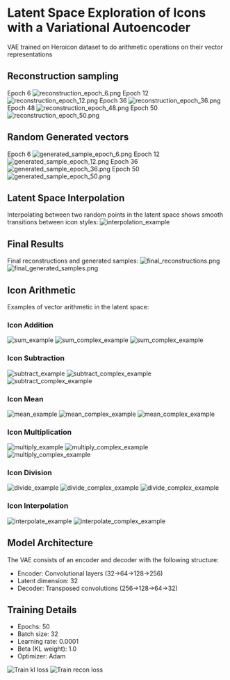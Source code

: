 # Latent Space Exploration of Icons with a Variational Autoencoder

 VAE trained on Heroicon dataset to do arithmetic operations on their vector representations

## Reconstruction sampling
Epoch 6
![reconstruction_epoch_6.png](vae_results/reconstruction_epoch_6.png)
Epoch 12
![reconstruction_epoch_12.png](vae_results/reconstruction_epoch_12.png)
Epoch 36
![reconstruction_epoch_36.png](vae_results/reconstruction_epoch_36.png)
Epoch 48
![reconstruction_epoch_48.png](vae_results/reconstruction_epoch_48.png)
Epoch 50
![reconstruction_epoch_50.png](vae_results/reconstruction_epoch_50.png)


## Random Generated vectors
Epoch 6
![generated_sample_epoch_6.png](vae_results/generated_sample_epoch_6.png)
Epoch 12
![generated_sample_epoch_12.png](vae_results/generated_sample_epoch_12.png)
Epoch 36
![generated_sample_epoch_36.png](vae_results/generated_sample_epoch_36.png)
Epoch 50
![generated_sample_epoch_50.png](vae_results/generated_sample_epoch_50.png)


## Latent Space Interpolation
Interpolating between two random points in the latent space shows smooth transitions between icon styles:
![interpolation_example](vae_results/interpolation/interpolation_7_208_to_169.png)

## Final Results
Final reconstructions and generated samples:
![final_reconstructions.png](vae_results/final_reconstructions.png)
![final_generated_samples.png](vae_results/final_generated_samples.png)

## Icon Arithmetic
Examples of vector arithmetic in the latent space:

### Icon Addition
![sum_example](vae_results/ui_operations/sum_55_423.png)
![sum_complex_example](vae_results/ui_operations/sum_274_266.png)
![sum_complex_example](vae_results/ui_operations/sum_175_630.png)

### Icon Subtraction
![subtract_example](vae_results/ui_operations/subtract_55_423.png)
![subtract_complex_example](vae_results/ui_operations/subtract_175_630.png)
![subtract_complex_example](vae_results/ui_operations/subtract_465_486.png)

### Icon Mean
![mean_example](vae_results/ui_operations/mean_55_423.png)
![mean_complex_example](vae_results/ui_operations/mean_175_630.png)
![mean_complex_example](vae_results/ui_operations/mean_448_267.png)

### Icon Multiplication
![multiply_example](vae_results/ui_operations/multiply_55_423.png)
![multiply_complex_example](vae_results/ui_operations/multiply_274_266.png)
![multiply_complex_example](vae_results/ui_operations/multiply_315_212.png)

### Icon Division
![divide_example](vae_results/ui_operations/divide_55_423.png)
![divide_complex_example](vae_results/ui_operations/divide_448_267.png)
![divide_complex_example](vae_results/ui_operations/divide_512_205.png)

### Icon Interpolation
![interpolate_example](vae_results/ui_operations/interpolate_55_to_423_20steps.png)
![interpolate_complex_example](vae_results/ui_operations/interpolate_175_to_630_10steps.png)

## Model Architecture
The VAE consists of an encoder and decoder with the following structure:
- Encoder: Convolutional layers (32→64→128→256)
- Latent dimension: 32
- Decoder: Transposed convolutions (256→128→64→32)

## Training Details
- Epochs: 50
- Batch size: 32
- Learning rate: 0.0001
- Beta (KL weight): 1.0
- Optimizer: Adam

![Train kl loss](vae_results/train_kl_loss.png)
![Train recon loss](vae_results/train_recon_loss.png)
